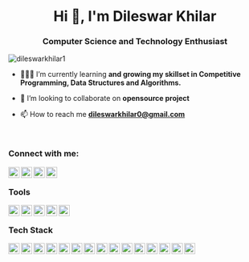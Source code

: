 
<h1 align="center">Hi 👋, I'm Dileswar Khilar</h1>
<h3 align="center">Computer Science and Technology Enthusiast</h3>

<p align="left"> <img src="https://komarev.com/ghpvc/?username=dileswarkhilar1&label=Profile%20views&color=0e75b6&style=flat" alt="dileswarkhilar1" /> </p>

- 👨🏽‍💻 I’m currently learning **and growing my skillset in Competitive Programming, Data Structures and Algorithms.**

- 🤝 I’m looking to collaborate on **opensource project**

- 📫 How to reach me **dileswarkhilar0@gmail.com**

</br>

### Connect with me:

<a href="https://github.com/dileswarkhilar" target="_blank" rel="noreferrer"><img align="left" alt="github | Github" width="22px" src="https://cdn-icons-png.flaticon.com/512/25/25231.png" />
<a/>

<a href="https://twitter.com/iamdileswar" target="_blank" rel="noreferrer" ><img align="left" alt="twitter | Twitter" width="22px" src="https://cdn.jsdelivr.net/npm/simple-icons@v3/icons/twitter.svg" /></a>

<a ><img align="left" alt="facebooks | Facebook" width="22px" src="https://cdn.jsdelivr.net/npm/simple-icons@v3/icons/facebook.svg" /></a>

<a href="https://www.instagram.com/dileswarkhilar/" target="_blank" rel="noreferrer"><img align="left" alt="instagram | Instagram" width="22px" src="https://cdn.jsdelivr.net/npm/simple-icons@v3/icons/instagram.svg" /></a>

</br>

### Tools
<img align="left" alt="vscode" width="22px" src="https://code.visualstudio.com/assets/images/code-stable.png"/>
<img align="left" alt="git" width="22px" src="https://git-scm.com/images/logos/downloads/Git-Icon-1788C.png"/>
<img align="left" alt="git" width="22px" src="https://upload.wikimedia.org/wikipedia/commons/2/2f/PowerShell_5.0_icon.png"/>
<img align="left" alt="git" width="22px" src="https://www.freepnglogos.com/uploads/linux-png/linux-logo-logo-brands-for-0.png"/>
<img align="left" alt="git" width="22px" src="https://assets.ubuntu.com/v1/ce518a18-CoF-2022_solid+O.svg"/>
</br>



### Tech Stack
<img align="left" alt="vscode" width="22px" src="https://upload.wikimedia.org/wikipedia/commons/1/18/ISO_C%2B%2B_Logo.svg"/>
<img align="left" alt="vscode" width="22px" src="https://upload.wikimedia.org/wikipedia/commons/c/c3/Python-logo-notext.svg"/>
<img align="left" alt="vscode" width="22px" src="https://www.freepnglogos.com/uploads/html5-logo-png/html5-logo-html-logo-0.png"/>
<img align="left" alt="vscode" width="22px" src="https://upload.wikimedia.org/wikipedia/commons/6/62/CSS3_logo.svg"/>
<img align="left" alt="vscode" width="22px" src="https://upload.wikimedia.org/wikipedia/commons/9/96/Sass_Logo_Color.svg"/>
<img align="left" alt="vscode" width="22px" src="https://upload.wikimedia.org/wikipedia/commons/b/b2/Bootstrap_logo.svg"/>
<img align="left" alt="vscode" width="22px" src="https://upload.wikimedia.org/wikipedia/commons/d/d5/Tailwind_CSS_Logo.svg"/>
<img align="left" alt="vscode" width="22px" src="https://upload.wikimedia.org/wikipedia/commons/9/99/Unofficial_JavaScript_logo_2.svg"/>
<img align="left" alt="vscode" width="22px" src="https://cdn.freebiesupply.com/logos/large/2x/react-1-logo-png-transparent.png"/>
<img align="left" alt="vscode" width="22px" src="https://cdn-icons-png.flaticon.com/512/5968/5968322.png"/>
<img align="left" alt="vscode" width="22px" src="https://infinapps.com/wp-content/uploads/2018/10/mongodb-logo.png"/>
<img align="left" alt="vscode" width="22px" src="https://cdn4.iconfinder.com/data/icons/logos-3/600/React.js_logo-512.png"/>
<img align="left" alt="vscode" width="22px" src="https://img.icons8.com/color/344/flutter.png"/>
<img align="left" alt="vscode" width="22px" src="https://upload.wikimedia.org/wikipedia/commons/0/06/Kotlin_Icon.svg"/>
<img align="left" alt="vscode" width="22px" src="https://upload.wikimedia.org/wikipedia/commons/9/91/Electron_Software_Framework_Logo.svg"/>


















